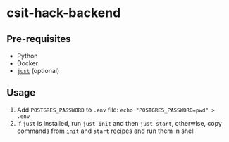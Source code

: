 # csit-hack-backend

## Pre-requisites
* Python
* Docker
* [`just`](https://github.com/casey/just) (optional)

## Usage

1. Add `POSTGRES_PASSWORD` to `.env` file: `echo "POSTGRES_PASSWORD=pwd" > .env`
2. If `just` is installed, run `just init` and then `just start`, otherwise, copy commands from `init` and `start` recipes and run them in shell
